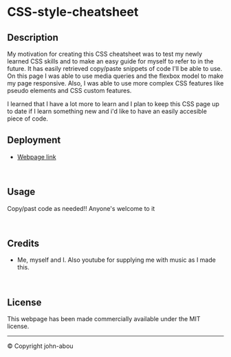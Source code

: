 # CSS-style-cheatsheet


## Description

My motivation for creating this CSS cheatsheet was to test my newly learned CSS skills and to make an easy guide for myself to refer to in the future. It has easily retrieved copy/paste snippets of code I'll be able to use. On this page I was able to use media queries and the flexbox model to make my page responsive. Also, I was able to use more complex CSS features like pseudo elements and CSS custom features.

I learned that I have a lot more to learn and I plan to keep this CSS page up to date if I learn something new and i'd like to have an easily accesible piece of code. 
<br>
## Deployment
* <a href="https://john-abou.github.io/CSS-style-cheatsheet">Webpage link</a>

<br>

## Usage

Copy/past code as needed!! Anyone's welcome to it

<br>

## Credits

* Me, myself and I. Also youtube for supplying me with music as I made this.

<br>

## License
This webpage has been made commercially available under the MIT license. 


---
© Copyright john-abou
